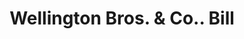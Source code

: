 ---
doi: 10.7916/D8JM3NQM
date_other: '1880'
date_other_textual: 1880-1889
form: printed ephemera
genre:
- Invoices
name:
- Wellington Bros. & Co.
object_in_context_url: https://biggert.cul.columbia.edu/items/view/ave_biggert_00474
subject_hierarchical_geographic:
- Boston, Massachusetts, United States
subject_name:
- Wellington Bros. & Co.
title: Wellington Bros. & Co.. Bill
sort_title: Wellington Bros. & Co.. Bill
call_number: ave_biggert_00474
coordinates:
- 42.35805555555556,-71.06361111111111
pid: ave_biggert_00474
identifiers: ave_biggert_00474
thumbnail: https://derivativo-1.library.columbia.edu/iiif/2/ldpd:344161/full/!256,256/0/native.jpg
permalink: "/biggert/ave_biggert_00474/"
layout: iiif-image-page
---
